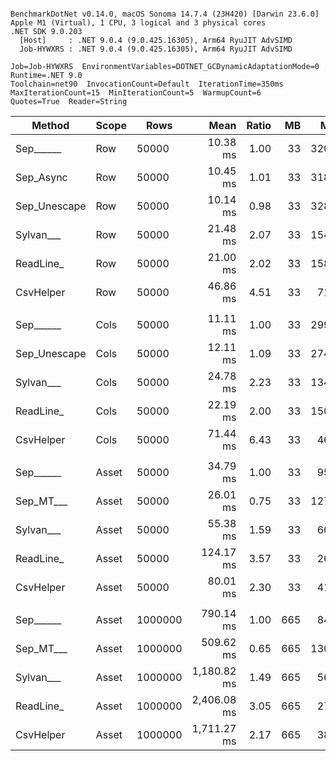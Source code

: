 ```

BenchmarkDotNet v0.14.0, macOS Sonoma 14.7.4 (23H420) [Darwin 23.6.0]
Apple M1 (Virtual), 1 CPU, 3 logical and 3 physical cores
.NET SDK 9.0.203
  [Host]     : .NET 9.0.4 (9.0.425.16305), Arm64 RyuJIT AdvSIMD
  Job-HYWXRS : .NET 9.0.4 (9.0.425.16305), Arm64 RyuJIT AdvSIMD

Job=Job-HYWXRS  EnvironmentVariables=DOTNET_GCDynamicAdaptationMode=0  Runtime=.NET 9.0  
Toolchain=net90  InvocationCount=Default  IterationTime=350ms  
MaxIterationCount=15  MinIterationCount=5  WarmupCount=6  
Quotes=True  Reader=String  

```
| Method       | Scope | Rows    | Mean        | Ratio | MB  | MB/s   | ns/row | Allocated    | Alloc Ratio |
|------------- |------ |-------- |------------:|------:|----:|-------:|-------:|-------------:|------------:|
| Sep______    | Row   | 50000   |    10.38 ms |  1.00 |  33 | 3206.3 |  207.6 |       1022 B |        1.00 |
| Sep_Async    | Row   | 50000   |    10.45 ms |  1.01 |  33 | 3186.0 |  208.9 |       1021 B |        1.00 |
| Sep_Unescape | Row   | 50000   |    10.14 ms |  0.98 |  33 | 3282.8 |  202.8 |       1021 B |        1.00 |
| Sylvan___    | Row   | 50000   |    21.48 ms |  2.07 |  33 | 1549.7 |  429.5 |       6958 B |        6.81 |
| ReadLine_    | Row   | 50000   |    21.00 ms |  2.02 |  33 | 1584.9 |  420.0 |  111389487 B |  108,991.67 |
| CsvHelper    | Row   | 50000   |    46.86 ms |  4.51 |  33 |  710.2 |  937.3 |      20764 B |       20.32 |
|              |       |         |             |       |     |        |        |              |             |
| Sep______    | Cols  | 50000   |    11.11 ms |  1.00 |  33 | 2994.6 |  222.3 |       1102 B |        1.00 |
| Sep_Unescape | Cols  | 50000   |    12.11 ms |  1.09 |  33 | 2747.4 |  242.3 |       1102 B |        1.00 |
| Sylvan___    | Cols  | 50000   |    24.78 ms |  2.23 |  33 | 1343.1 |  495.6 |       6731 B |        6.11 |
| ReadLine_    | Cols  | 50000   |    22.19 ms |  2.00 |  33 | 1500.2 |  443.7 |  111389493 B |  101,079.39 |
| CsvHelper    | Cols  | 50000   |    71.44 ms |  6.43 |  33 |  465.9 | 1428.8 |     459732 B |      417.18 |
|              |       |         |             |       |     |        |        |              |             |
| Sep______    | Asset | 50000   |    34.79 ms |  1.00 |  33 |  956.6 |  695.8 |   14135314 B |        1.00 |
| Sep_MT___    | Asset | 50000   |    26.01 ms |  0.75 |  33 | 1279.6 |  520.2 |   14209301 B |        1.01 |
| Sylvan___    | Asset | 50000   |    55.38 ms |  1.59 |  33 |  601.0 | 1107.5 |   14297549 B |        1.01 |
| ReadLine_    | Asset | 50000   |   124.17 ms |  3.57 |  33 |  268.0 | 2483.5 |  125240894 B |        8.86 |
| CsvHelper    | Asset | 50000   |    80.01 ms |  2.30 |  33 |  416.0 | 1600.2 |   14306376 B |        1.01 |
|              |       |         |             |       |     |        |        |              |             |
| Sep______    | Asset | 1000000 |   790.14 ms |  1.00 | 665 |  842.6 |  790.1 |  273070232 B |        1.00 |
| Sep_MT___    | Asset | 1000000 |   509.62 ms |  0.65 | 665 | 1306.5 |  509.6 |  280622856 B |        1.03 |
| Sylvan___    | Asset | 1000000 | 1,180.82 ms |  1.49 | 665 |  563.8 | 1180.8 |  273228792 B |        1.00 |
| ReadLine_    | Asset | 1000000 | 2,406.08 ms |  3.05 | 665 |  276.7 | 2406.1 | 2500937896 B |        9.16 |
| CsvHelper    | Asset | 1000000 | 1,711.27 ms |  2.17 | 665 |  389.1 | 1711.3 |  273242512 B |        1.00 |
